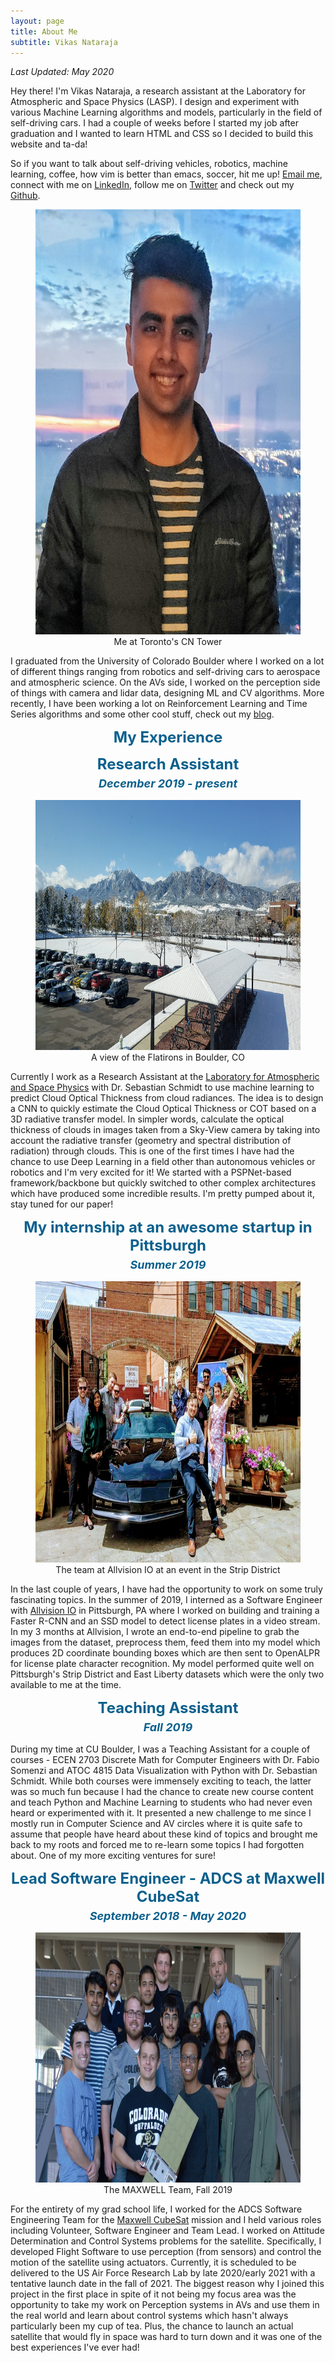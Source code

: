 ```yaml
---
layout: page
title: About Me
subtitle: Vikas Nataraja
---
```

*Last Updated: May 2020*

Hey there! I'm Vikas Nataraja, a research assistant at the Laboratory for Atmospheric and Space Physics (LASP). I design and experiment with various Machine Learning algorithms and models, particularly in the field of self-driving cars. I had a couple of weeks before I started my job after graduation and I wanted to learn HTML and CSS so I decided to build this website and ta-da!

So if you want to talk about self-driving vehicles, robotics,
machine learning, coffee, how vim is better than emacs, soccer,
hit me up! [Email me](mailto:hnvikas14@gmail.com), connect with me on [LinkedIn](https://www.linkedin.com/in/vikas-hanasoge-nataraja), follow me on [Twitter](http://twitter.com/vikasnataraja) and check out my [Github](https://www.github.com/vikasnataraja).


<figure align="center">
  <img width="600" height="680" src="/assets/img/cn_tower.jpg" alt="Vikas Nataraja at CN Tower in Toronto">
    <figcaption> Me at Toronto's CN Tower </figcaption>
</figure>

I graduated from the University of Colorado Boulder where I worked on a lot of different things ranging from robotics and self-driving cars to aerospace and atmospheric science. On the AVs side, I worked on the perception side of things
with camera and lidar data, designing ML and CV algorithms. More recently, I have been working a lot on Reinforcement Learning and Time Series algorithms and some other cool stuff, check out my [blog](https://vikasnataraja.github.io/blog/).


<p align="center">
  <strong>
    <font size="5.5" color="0B608D">
      My Experience
    </font>
  </strong>
</p>

<p align="center">
  <strong>
    <font size="5.5" color="0B608D">
      Research Assistant <br/> <i> <font size="4">December 2019 - present </font> </i>
    </font>
  </strong>
</p>

<figure align="center">
  <img width="700" height="400" src="/assets/img/east_campus.jpg" alt="East campus University of Colorado Boulder">
    <figcaption>A view of the Flatirons in Boulder, CO</figcaption>
</figure>


Currently I work as a Research Assistant at the [Laboratory for Atmospheric and Space Physics](http://lasp.colorado.edu/home/) with
Dr. Sebastian Schmidt to use machine learning to predict Cloud Optical Thickness from cloud radiances. The idea is to design a CNN to quickly estimate the Cloud Optical Thickness or COT based on a 3D radiative transfer model. In simpler words, calculate the
optical thickness of clouds in images taken from a Sky-View camera by taking into account the radiative transfer (geometry and spectral distribution of radiation) through clouds. This is one of the first times I have had the chance to use Deep Learning in a field other than autonomous vehicles or robotics and I'm very excited for it! We started with a PSPNet-based framework/backbone but quickly switched to other complex architectures which have produced some incredible results. I'm pretty pumped about it, stay tuned for our paper!

<p align="center">
  <strong>
    <font size="5.5" color="0B608D">
        My internship at an awesome startup in Pittsburgh <br/> <i> <font size="4"> Summer 2019 </font> </i>
    </font>
  </strong>
</p>

<figure align="center">
  <img width="700" height="450" src="/assets/img/allvision.jpg" alt="Allvision IO event in Pittsburgh, PA">
    <figcaption>The team at Allvision IO at an event in the Strip District</figcaption>
</figure>


In the last couple of years, I have had the opportunity to work on some truly fascinating topics. In the summer of 2019, I interned as a Software Engineer with [Allvision IO](https://allvision.io/) in Pittsburgh, PA where I worked on building and training a Faster R-CNN and an SSD model to detect license plates in a video stream. In my 3 months at Allvision, I wrote an end-to-end pipeline to grab the images from the dataset, preprocess them, feed them into my model which produces 2D coordinate bounding boxes which are then sent to OpenALPR for license plate character recognition. My model performed quite well on Pittsburgh's Strip District and East Liberty datasets which were the only two available to me at the time.


<p align="center">
  <strong>
    <font size="5.5" color="0B608D">
        Teaching Assistant <br/> <i> <font size="4"> Fall 2019 </font> </i>
    </font>
  </strong>
</p>


During my time at CU Boulder, I was a Teaching Assistant for a couple of courses - ECEN 2703 Discrete Math
for Computer Engineers with Dr. Fabio Somenzi and ATOC 4815 Data Visualization with Python with Dr. Sebastian Schmidt.
While both courses were immensely exciting to teach, the latter was so much fun because I had the chance to create new
course content and teach Python and Machine Learning to students who had never even heard or experimented with it.
It presented a new challenge to me since I mostly run in Computer Science and AV circles where  it is quite safe
to assume that people have heard about these kind of topics and brought me back to my roots and forced me to
re-learn some topics I had forgotten about. One of my more exciting ventures for sure!


<p align="center">
  <strong>
    <font size="5.5" color="0B608D">
        Lead Software Engineer - ADCS at Maxwell CubeSat <br/> <i> <font size="4"> September 2018 - May 2020</font></i>
    </font>
  </strong>
</p>

<figure align="center">
  <img width="700" height="400" src="/assets/img/maxwell.jpg" alt="MAXWELL CubeSat">
    <figcaption>The MAXWELL Team, Fall 2019</figcaption>
</figure>

For the entirety of my grad school life, I worked for the ADCS Software Engineering Team for the [Maxwell CubeSat](https://www.colorado.edu/project/maxwellcubesat/our-mission) mission and I held various roles including Volunteer, Software Engineer and Team Lead. I worked on Attitude Determination and Control Systems problems for the satellite. Specifically, I developed Flight Software to use perception (from sensors) and control the motion of the satellite using actuators. Currently, it is scheduled to be delivered to the US Air Force Research Lab by late 2020/early 2021 with a tentative launch date in the fall of 2021. The biggest reason why I joined this project in the first place in spite of it not being my focus area was the opportunity to take my work on Perception systems in AVs and use them in the real world and learn about control systems which hasn't always particularly been my cup of tea. Plus, the chance to launch an actual satellite that would fly in space was hard to turn down and it was one of the best experiences I've ever had!
